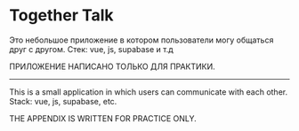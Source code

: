 # Together Talk

Это небольшое приложение в котором пользователи могу общаться друг с другом.
Стек: 
vue, js, supabase и т.д

ПРИЛОЖЕНИЕ НАПИСАНО ТОЛЬКО ДЛЯ ПРАКТИКИ.

----------------------------------------------------------------------------------

This is a small application in which users can communicate with each other. 
Stack: 
vue, js, supabase, etc.

THE APPENDIX IS WRITTEN FOR PRACTICE ONLY.

